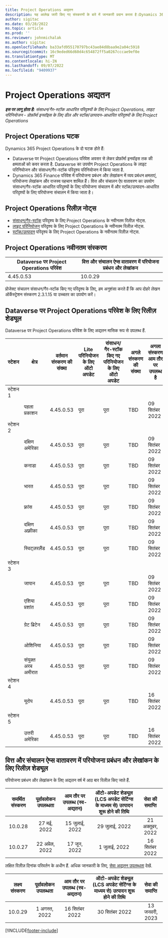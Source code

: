 ```yaml
---
title: Project Operations अद्यतन
description: यह आलेख जारी किए गए संस्करणों के बारे में जानकारी प्रदान करता है।Dynamics 365 Project Operations
author: sigitac
ms.date: 03/28/2022
ms.topic: article
ms.prod: ''
ms.reviewer: johnmichalak
ms.author: sigitac
ms.openlocfilehash: ba33afd955170797bc43ae84d8baa9e2a04c5918
ms.sourcegitcommit: 16c9eded66d60d4c654872ff5a0267cccae9ef0e
ms.translationtype: MT
ms.contentlocale: hi-IN
ms.lasthandoff: 09/07/2022
ms.locfileid: "9409937"
---
```

# <a name="project-operations-updates"></a>Project Operations अद्यतन

_**इस पर लागू होता है:** संसाधन/गैर-स्टॉक आधारित परिदृश्यों के लिए Project Operations, लाइट परिनियोजन - प्रोफ़ॉर्मा इनवॉइस के लिए डील और स्टॉक/उत्पादन-आधारित परिदृश्यों के लिए Project Operations_



## <a name="project-operations-components"></a>Project Operations घटक

Dynamics 365 Project Operations के दो घटक होते हैं:

- Dataverse पर Project Operations परिवेश अवसर से लेकर प्रोफ़ॉर्मा इनवॉइस तक की क्षमताओं को कवर करता है. Dataverse का उपयोग Project Operations के लाइट परिनियोजन और संसाधन/गैर-स्टॉक परिदृश्य परिनियोजन में किया जाता है.
- Dynamics 365 Finance परिवेश में परियोजना प्रबंधन और लेखांकन में व्यय प्रबंधन क्षमताएं, परियोजना लेखांकन और राजस्व पहचान शामिल हैं। वित्त और संचालन ऐप वातावरण का उपयोग संसाधन/गैर-स्टॉक आधारित परिदृश्यों के लिए परियोजना संचालन में और स्टॉक/उत्पादन-आधारित परिदृश्यों के लिए परियोजना संचालन में किया जाता है।

## <a name="project-operations-release-notes"></a>Project Operations रिलीज़ नोट्स
- [संसाधन/गैर-स्टॉक](whats-new-july-2022-resource-based.md) परिदृश्य के लिए Project Operations के नवीनतम रिलीज़ नोट्स.
- [लाइट परिनियोजन](../pro/whats-new/whats-new-july-2022-lite.md) परिदृश्य के लिए Project Operations के नवीनतम रिलीज़ नोट्स.
- [स्टॉक/उत्पादन](../prod-pma/whats-new/whats-new-jul-2022-stocked.md) परिदृश्य के लिए Project Operations के नवीनतम रिलीज़ नोट्स.

## <a name="project-operations-latest-version"></a>Project Operations नवीनतम संस्करण

| Dataverse पर Project Operations परिवेश | वित्त और संचालन ऐप्स वातावरण में परियोजना प्रबंधन और लेखांकन | 
| --- | --- |
| 4.45.0.53 | 10.0.29 |

प्रोजेक्ट संचालन संसाधन/गैर-स्टॉक किए गए परिदृश्य के लिए, हम अनुशंसा करते हैं कि आप दोहरे लेखन ऑर्केस्ट्रेशन संस्करण 2.3.1.15 या उच्चतर का उपयोग करें।

## <a name="release-schedule-for-project-operations-on-dataverse-environment"></a>Dataverse पर Project Operations परिवेश के लिए रिलीज़ शेड्यूल

Dataverse पर Project Operations परिवेश के लिए अद्यतन मासिक रूप से उपलब्ध हैं. 

| स्टेशन | क्षेत्र | वर्तमान संस्करण की संख्या | Lite परिनियोजन के लिए ऑटो अपडेट | संसाधन/गैर-स्टॉक किए गए परिनियोजन के लिए ऑटो अपडेट | अगले संस्करण की संख्या | अगला संस्करण आम तौर पर उपलब्ध है |
|-----------|-----------------------|-----------------|--------------------|---------------------|---------------------|---------------------|
| स्टेशन 1 |   &nbsp;              |    &nbsp;       | &nbsp;             |      &nbsp;         |      &nbsp;         |      &nbsp;         |
|   &nbsp;  | पहला प्रकाशन         |  4.45.0.53      | पूरा           | पूरा            | TBD                 | 09 सितंबर 2022      |
| स्टेशन 2 |   &nbsp;              |    &nbsp;       | &nbsp;             |      &nbsp;         |      &nbsp;         |      &nbsp;         |
|   &nbsp;  | दक्षिण अमेरिका         |  4.45.0.53      | पूरा           | पूरा            | TBD                 | 09 सितंबर 2022       |
|   &nbsp;  | कनाडा                |  4.45.0.53      | पूरा           | पूरा            | TBD                 | 09 सितंबर 2022       |
|   &nbsp;  | भारत                 |  4.45.0.53      | पूरा           | पूरा            | TBD                 | 09 सितंबर 2022       |
|   &nbsp;  | फ़्रांस                |  4.45.0.53      | पूरा           | पूरा            | TBD                 | 09 सितंबर 2022       |
|   &nbsp;  | दक्षिण अफ़्रीका          |  4.45.0.53      | पूरा           | पूरा            | TBD                 | 09 सितंबर 2022       |
|   &nbsp;  | स्विट्ज़रलैंड           |  4.45.0.53      | पूरा           | पूरा            | TBD                 | 09 सितंबर 2022       |
| स्टेशन 3 |      &nbsp;           |     &nbsp;      |     &nbsp;         |      &nbsp;         |      &nbsp;         |      &nbsp;         |
|   &nbsp;  | जापान                 |  4.45.0.53      | पूरा      | पूरा       | TBD                 | 09 सितंबर 2022       |
|   &nbsp;  | एशिया प्रशांत          |  4.45.0.53      | पूरा      | पूरा       | TBD                 | 09 सितंबर 2022       |
|   &nbsp;  | ग्रेट ब्रिटेन         |  4.45.0.53      | पूरा      | पूरा       | TBD                 | 09 सितंबर 2022       |
|   &nbsp;  | ओशिनिया               |  4.45.0.53      | पूरा      | पूरा       | TBD                 | 09 सितंबर 2022       |
|   &nbsp;  | संयुक्त अरब अमीरात  |  4.45.0.53      | पूरा      | पूरा       | TBD                 | 09 सितंबर 2022       |
| स्टेशन 4 |     &nbsp;            |     &nbsp;      |     &nbsp;         |      &nbsp;         |      &nbsp;         |      &nbsp;         |
|   &nbsp;  | यूरोप                |  4.45.0.53      | पूरा           | पूरा            | TBD           | 16 सितंबर 2022       |
| स्टेशन 5 |     &nbsp;            |     &nbsp;      |     &nbsp;         |      &nbsp;         |      &nbsp;         |      &nbsp;         |
|   &nbsp;  | उत्तरी अमेरिका         |  4.45.0.53      | पूरा           | पूरा            | TBD           | 16 सितंबर 2022       |

## <a name="release-schedule-for-project-management-and-accounting-in-the-finance-and-operations-apps-environment"></a>वित्त और संचालन ऐप्स वातावरण में परियोजना प्रबंधन और लेखांकन के लिए रिलीज़ शेड्यूल

परियोजना प्रबंधन और लेखांकन के लिए अद्यतन वर्ष में आठ बार रिलीज़ किए जाते हैं.

|समर्थित संस्करण| पूर्वावलोकन उपलब्धता | आम तौर पर उपलब्ध (स्व-अद्यतन) | ऑटो-अपडेट शेड्यूल (LCS अपडेट सेटिंग्स के माध्यम से) उत्पादन शुरू होने की तिथि |   सेवा की समाप्ति   |
|:---------------:|:---------------------------:|:---------------------------------:|:--------------------------------------------------------------------:|:------------------:|
|     10.0.28     |      27 मई, 2022           |        15 जुलाई, 2022              |                          29 जुलाई, 2022                               | 21 अक्तूबर, 2022   |
|     10.0.27     |      22 अप्रेल, 2022         |        17 जून, 2022              |                          1 जुलाई, 2022                                | 16 सितंबर 2022 |

लक्षित रिलीज़ दिनांक परिवर्तन के अधीन हैं. अधिक जानकारी के लिए, [सेवा अद्यतन उपलब्धता](/dynamics365/fin-ops-core/fin-ops/get-started/public-preview-releases?toc=%2fdynamics365%2ffinance%2ftoc.json) देखें.

|लक्ष्य संस्करण | पूर्वावलोकन उपलब्धता | आम तौर पर उपलब्ध (स्व-अद्यतन) | ऑटो-अपडेट शेड्यूल (LCS अपडेट सेटिंग्स के माध्यम से) उत्पादन शुरू होने की तिथि |   सेवा की समाप्ति   |
|:---------------:|:---------------------------:|:---------------------------------:|:--------------------------------------------------------------------:|:------------------:|
|     10.0.29     |      1 अगस्त, 2022         |       16 सितंबर 2022          |                        30 सितंबर 2022                            | 13 जनवरी, 2023   |

[!INCLUDE[footer-include](../includes/footer-banner.md)]

